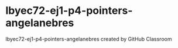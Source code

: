 # lbyec72-ej1-p4-pointers-angelanebres
lbyec72-ej1-p4-pointers-angelanebres created by GitHub Classroom

